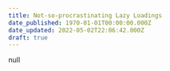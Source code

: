 ```yaml
---
title: Not-so-procrastinating Lazy Loadings
date_published: 1970-01-01T00:00:00.000Z
date_updated: 2022-05-02T22:06:42.000Z
draft: true
---
```


null
